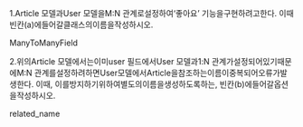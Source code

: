 1.Article 모델과User 모델을M:N 관계로설정하여‘좋아요’ 기능을구현하려고한다. 이때빈칸(a)에들어갈클래스의이름을작성하시오.

ManyToManyField



2.위의Article 모델에서는이미user 필드에서User 모델과1:N 관계가설정되어있기때문에M:N 관계를설정하려하면User모델에서Article을참조하는이름이중복되어오류가발생한다. 이때, 이를방지하기위하여별도의이름을생성하도록하는, 빈칸(b)에들어갈옵션을작성하시오.

related_name

